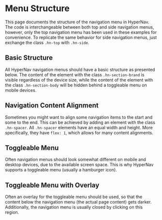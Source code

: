 ﻿# Menu Structure

This page documents the structure of the navigation menu in HyperNav. The 
code is interchangeable between both top and side navigation menus, however,
only the top navigation menu has been used in these examples for convenience.
To replicate the same behavior for side navigation menus, just exchange the
class `.hn-top` with `.hn-side`.

## Basic Structure

All HyperNav navigation menus should have a basic structure as presented
below. The content of the element with the class `.hn-section-brand` is visible
regardless of the device size, while the content of the element with the 
class `.hn-section-body` will be hidden behind a toggleable menu on mobile
devices.

<div class="example only-code" data-src="examples/basic.html"></div>

## Navigation Content Alignment

Sometimes you might want to align some navigation items to the start
and some to the end. This can be achieved by adding an element
with the class `.hn-spacer`. All `.hn-spacer` elements have an equal width
and height. More specifically, they have `flex: 1`, which allows for many 
content alignments.

<div class="example only-code" data-src="examples/alignment.html"></div>

## Toggleable Menu

Often navigation menus should look somewhat different on mobile and desktop
devices, due to the available screen space. This is why HyperNav supports
a toggleable menu (usually a hamburger icon).

<div class="example only-code" data-src="examples/toggleable.html"></div>

## Toggleable Menu with Overlay

Often an overlay for the toggleable menu should be used, so that the content
below the navigation menu (the actual page content) gets darker. Additionally,
the navigation menu is usually closed by clicking on this region.

<div class="example only-code" data-src="examples/toggleable-with-overlay.html"></div>
